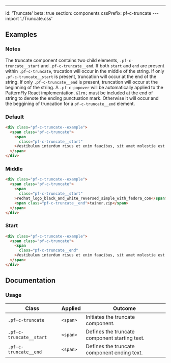 ---
id: 'Truncate'
beta: true
section: components
cssPrefix: pf-c-truncate
---import './Truncate.css'

## Examples

### Notes

The truncate component contains two child elements, `.pf-c-truncate__start` and `.pf-c-truncate__end`. If both `start` and `end` are present within `.pf-c-truncate`, trucation will occur in the middle of the string. If only `.pf-c-truncate__start` is present, truncation will occur at the end of the string. If only `.pf-c-truncate__end` is present, truncation will occur at the beginning of the string. A `.pf-c-popover` will be automatically applied to the PatternFly React implementation. `&lrm;` must be included at the end of string to denote the ending punctuation mark. Otherwise it will occur and the beggining of truncation for a `pf-c-truncate__end` element.

### Default

```html
<div class="pf-c-truncate--example">
  <span class="pf-c-truncate">
    <span
      class="pf-c-truncate__start"
    >Vestibulum interdum risus et enim faucibus, sit amet molestie est accumsan.</span>
  </span>
</div>

```

### Middle

```html
<div class="pf-c-truncate--example">
  <span class="pf-c-truncate">
    <span
      class="pf-c-truncate__start"
    >redhat_logo_black_and_white_reversed_simple_with_fedora_con</span>
    <span class="pf-c-truncate__end">tainer.zip</span>
  </span>
</div>

```

### Start

```html
<div class="pf-c-truncate--example">
  <span class="pf-c-truncate">
    <span
      class="pf-c-truncate__end"
    >Vestibulum interdum risus et enim faucibus, sit amet molestie est accumsan.&lrm;</span>
  </span>
</div>

```

## Documentation

### Usage

| Class | Applied | Outcome |
| -- | -- | -- |
| `.pf-c-truncate` | `<span>` | Initiates the truncate component. |
| `.pf-c-truncate__start` | `<span>` | Defines the truncate component starting text. |
| `.pf-c-truncate__end` | `<span>` | Defines the truncate component ending text. |
